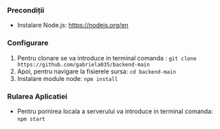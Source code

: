 ### Precondiții
* Instalare Node.js: https://nodejs.org/en

### Configurare
 1. Pentru clonare se va introduce in terminal comanda : `git clone https://github.com/gabriela035/backend-main`
 2. Apoi, pentru navigare la fisierele sursa: `cd backend-main`
 3. Instalare module node: `npm install`

### Rularea Aplicatiei

* Pentru pornirea locala a serverului va introduce in terminal comanda: `npm start`

